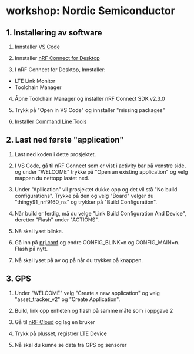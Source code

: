 # workshop: Nordic Semiconductor

## 1. Installering av software

1. Innstaller [VS Code](https://code.visualstudio.com/download)

2. Innstaller [nRF Connect for Desktop](https://www.nordicsemi.com/Products/Development-tools/nrf-connect-for-desktop/download)
  
 3. I nRF Connect for Desktop, Innstaller:
 - LTE Link Monitor
 - Toolchain Manager 
 
 4. Åpne Toolchain Manager og installer nRF Connect SDK v2.3.0
 
 5. Trykk på "Open in VS Code" og innstaller "missing packages"
 
 6. Installer [Command Line Tools](https://www.nordicsemi.com/Products/Development-tools/nRF-Command-Line-Tools/Download#infotabs)
 
 
 ## 2. Last ned første "application"
 
 1. Last ned koden i dette prosjektet. 
 
 2. I VS Code, gå til nRF Connect som er vist i activity bar på venstre side, og under "WELCOME" trykke på "Open an existing application" og velg mappen du nettopp lastet ned. 
 
 3. Under "Apllication" vil prosjektet dukke opp og det vil stå "No build configurations". Trykke på den og velg "Board" velger du "thingy91_nrf9160_ns" og trykker på "Build Configuration". 
 
 4. Når build er ferdig, må du velge "Link Build Configuration And Device", deretter "Flash" under "ACTIONS". 
 
 5. Nå skal lyset blinke. 
 
 6. Gå inn på [prj.conf](https://github.com/joridho/workshop-nordic-semiconductor/blob/main/workshop-materiale/prj.conf) og endre CONFIG_BLINK=n og CONFIG_MAIN=n. Flash på nytt. 
 
 7. Nå skal lyset på av og på når du trykker på knappen. 
 
 ## 3. GPS 
 
 1. Under "WELCOME" velg "Create a new application" og velg "asset_tracker_v2" og "Create Application".
 
 2. Build, link opp enheten og flash på samme måte som i oppgave 2
 
 3. Gå til [nRF Cloud](https://nrfcloud.com/) og lag en bruker
 
 4. Trykk på plusset, registrer LTE Device
 
 5. Nå skal du kunne se data fra GPS og sensorer 
 
 
